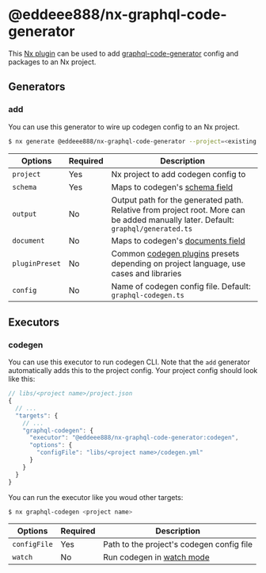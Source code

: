 # @eddeee888/nx-graphql-code-generator

This [Nx plugin](https://nx.dev/getting-started/intro) can be used to add [graphql-code-generator](https://www.graphql-code-generator.com/) config and packages to an Nx project.

## Generators

### add

You can use this generator to wire up codegen config to an Nx project.

```bash
$ nx generate @eddeee888/nx-graphql-code-generator --project=<existing project name>
```

| Options        | Required | Description                                                                                                                             |
| -------------- | -------- | --------------------------------------------------------------------------------------------------------------------------------------- |
| `project`      | Yes      | Nx project to add codegen config to                                                                                                     |
| `schema`       | Yes      | Maps to codegen's [schema field](https://www.graphql-code-generator.com/docs/config-reference/schema-field)                             |
| `output`       | No       | Output path for the generated path. Relative from project root. More can be added manually later. Default: `graphql/generated.ts`       |
| `document`     | No       | Maps to codegen's [documents field](https://www.graphql-code-generator.com/docs/config-reference/documents-field)                       |
| `pluginPreset` | No       | Common [codegen plugins](https://www.graphql-code-generator.com/plugins) presets depending on project language, use cases and libraries |
| `config`       | No       | Name of codegen config file. Default: `graphql-codegen.ts`                                                                              |

## Executors

### codegen

You can use this executor to run codegen CLI. Note that the `add` generator automatically adds this to the project config. Your project config should look like this:

```js
// libs/<project name>/project.json
{
  // ...
  "targets": {
    // ...
    "graphql-codegen": {
      "executor": "@eddeee888/nx-graphql-code-generator:codegen",
      "options": {
        "configFile": "libs/<project name>/codegen.yml"
      }
    }
  }
}
```

You can run the executor like you woud other targets:

```bash
$ nx graphql-codegen <project name>
```

| Options      | Required | Description                                                                                                              |
| ------------ | -------- | ------------------------------------------------------------------------------------------------------------------------ |
| `configFile` | Yes      | Path to the project's codegen config file                                                                                |
| `watch`      | No       | Run codegen in [watch mode](https://www.graphql-code-generator.com/docs/getting-started/development-workflow#watch-mode) |
